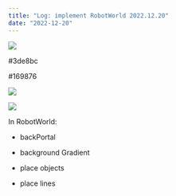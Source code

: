 ```yaml
---
title: "Log: implement RobotWorld 2022.12.20"
date: "2022-12-20"
---
```


![](https://artworlddev.maartenvanderglas.com/wp-content/uploads/2022/12/kleur-robot.png)

#3de8bc

#169876

![](https://artworlddev.maartenvanderglas.com/wp-content/uploads/2022/12/Screenshot-from-2022-12-20-13-33-43-1024x575.png)

![](https://artworlddev.maartenvanderglas.com/wp-content/uploads/2022/12/Screenshot-from-2022-12-20-13-34-00-1024x576.png)

In RobotWorld:

- backPortal

- background Gradient

- place objects

- place lines
